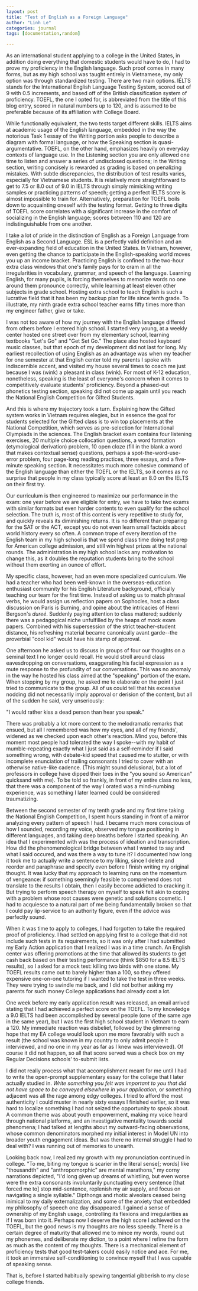 ```yaml
---
layout: post
title: "Test of English as a Foreign Language"
author: "Linh Le"
categories: journal
tags: [documentation,random]

---
```

As an international student applying to a college in the United States, in addition doing everything that domestic students would have to do, I had to prove my proficiency in the English language. Such proof comes in many forms, but as my high school was taught entirely in Vietnamese, my only option was through standardized testing. There are two main options. IELTS stands for the International English Language Testing System, scored out of 9 with 0.5 increments, and based off of the British classification system of proficiency. TOEFL, the one I opted for, is abbreviated from the title of this blog entry, scored in natural numbers up to 120, and is assumed to be preferable because of its affiliation with College Board.

While functionally equivalent, the two tests target different skills. IELTS aims at academic usage of the English language, embedded in the way the notorious Task 1 essay of the Writing portion asks people to describe a diagram with formal language, or how the Speaking section is quasi-argumentative. TOEFL, on the other hand, emphasizes heavily on everyday contexts of language use. In the Listening section you are only allowed one time to listen and answer a series of undisclosed questions; in the Writing section, writing concisely is rewarded as grading is based on penalizing mistakes. With subtle discrepancies, the distribution of test results varies, especially for Vietnamese students. It is relatively more straightforward to get to 7.5 or 8.0 out of 9.0 in IELTS through simply mimicking writing samples or practicing patterns of speech; getting a perfect IELTS score is almost impossible to train for. Alternatively, preparation for TOEFL boils down to acquainting oneself with the testing format. Getting to three digits of TOEFL score correlates with a significant increase in the comfort of socializing in the English language; scores between 110 and 120 are indistinguishable from one another.

I take a lot of pride in the distinction of English as a Foreign Language from English as a Second Language. ESL is a perfectly valid definition and an ever-expanding field of education in the United States. In Vietnam, however, even getting the chance to participate in the English-speaking world moves you up an income bracket. Practicing English is confined to the two-hour extra class windows that one's family pays for to cram in all the irregularities in vocabulary, grammar, and speech of the language. Learning English, for many pupils, is forcing themselves to memorize words no one around them pronounce correctly, while learning at least eleven other subjects in grade school. Hosting extra school to teach English is such a lucrative field that it has been my backup plan for life since tenth grade. To illustrate, my ninth grade extra school teacher earns fifty times more than my engineer father, give or take.

I was not too aware of how my journey with the English language differed from others before I entered high school. I started very young, at a weekly center hosted one street over from my elementary school, learning textbooks "Let's Go" and "Get Set Go." The place also hosted keyboard music classes, but that epoch of my development did not last for long. My earliest recollection of using English as an advantage was when my teacher for one semester at that English center told my parents I spoke with indiscernible accent, and visited my house several times to coach me just because I was (wink) a pleasant in class (wink). For most of K-12 education, nonetheless, speaking is the least of everyone's concern when it comes to competitively evaluate students' proficiency. Beyond a phased-out phonetics testing section, speaking did not come up again until you reach the National English Competition for Gifted Students.

And this is where my trajectory took a turn. Explaining how the Gifted system works in Vietnam requires elegies, but in essence the goal for students selected for the Gifted class is to win top placements at the National Competition, which serves as pre-selection for International Olympiads in the sciences. The English bracket exam contains four listening exercises, 20 multiple choice collocation questions, a word formation (etymological derivation) problem, 10 open cloze (fill in the blank a word that makes contextual sense) questions, perhaps a spot-the-word-use-error problem, four page-long reading practices, three essays, and a five-minute speaking section. It necessitates much more cohesive command of the English language than either the TOEFL or the IELTS, so it comes as no surprise that people in my class typically score at least an 8.0 on the IELTS on their first try.

Our curriculum is then engineered to maximize our performance in the exam: one year before we are eligible for entry, we have to take two exams with similar formats but even harder contents to even qualify for the school selection. The truth is, most of this content is very repetitive to study for, and quickly reveals its diminishing returns. It is no different than preparing for the SAT or the ACT, except you do not even learn small factoids about world history every so often. A common trope of every iteration of the English team in my high school is that we spend class time doing test prep for American college admission, and still win highest prizes at the national rounds. The administration in my high school lacks any motivation to change this, as it doubles the reputation students bring to the school without them exerting an ounce of effort.

My specific class, however, had an even more specialized curriculum. We had a teacher who had been well-known in the overseas-education enthusiast community for his English Literature background, officially teaching our team for the first time. Instead of asking us to match phrasal verbs, he would assign us reflection papers on Sophocles, host a class discussion on Paris is Burning, and opine about the intricacies of Henri Bergson's <em>dureé</em>. Suddenly paying attention to class mattered; suddenly there was a pedagogical niche unfulfilled by the heaps of mock exam papers. Combined with his supersession of the strict teacher-student distance, his refreshing material became canonically avant garde--the proverbial "cool kid" would have his stamp of approval.

One afternoon he asked us to discuss in groups of four our thoughts on a seminal text I no longer could recall. He would stroll around class eavesdropping on conversations, exaggerating his facial expression as a mute response to the profundity of our conversations. This was no anomaly in the way he hosted his class aimed at the "speaking" portion of the exam. When stopping by my group, he asked me to elaborate on the point I just tried to communicate to the group. All of us could tell that his excessive nodding did not necessarily imply approval or derision of the content, but all of the sudden he said, very unseriously:

"I would rather kiss a dead person than hear you speak."

There was probably a lot more content to the melodramatic remarks that ensued, but all I remembered was how my eyes, and all of my friends', widened as we checked upon each other's reaction. Mind you, before this moment most people had tolerated the way I spoke--with my habit of mumble-repeating exactly what I just said as a self-reminder if I said something wrong, with debate-kid speed that caused me to stutter, or with incomplete enunciation of trailing consonants I tried to cover with an otherwise native-like cadence. (This might sound delusional, but a lot of professors in college have dipped their toes in the "you sound so American" quicksand with me). To be told so frankly, in front of my entire class no less, that there was a component of the way I orated was a mind-numbing experience, was something I later learned could be considered traumatizing.

Between the second semester of my tenth grade and my first time taking the National English Competition, I spent hours standing in front of a mirror analyzing every pattern of speech I had. I became much more conscious of how I sounded, recording my voice, observed my tongue positioning in different languages, and taking deep breaths before I started speaking. An idea that I experimented with was the process of ideation and transcription. How did the phenomenological bridge between what I wanted to say and what I said occured, and was there a way to tune it? I documented how long it took me to actually write a sentence to my liking, since I delete and reorder and paraphrase and specify even before I finish writing my original thought. It was lucky that my approach to learning runs on the momentum of vengeance: if something seemingly feasible to comprehend does not translate to the results I obtain, then I easily become addicted to cracking it. But trying to perform speech therapy on myself to speak felt akin to coping with a problem whose root causes were genetic and solutions cosmetic. I had to acquiesce to a natural part of me being fundamentally broken so that I could pay lip-service to an authority figure, even if the advice was perfectly sound.

When it was time to apply to colleges, I had forgotten to take the required proof of proficiency. I had settled on applying first to a college that did not include such tests in its requirements, so it was only after I had submitted my Early Action application that I realized I was in a time crunch. An English center was offering promotions at the time that allowed its students to get cash back based on their testing performance (think $850 for a 8.5 IELTS results), so I asked for a mock test: killing two birds with one stone. My TOEFL results came out to barely higher than a 100, so they offered expensive one-on-one tutoring if I wanted to take the test in three weeks. They were trying to swindle me back, and I did not bother asking my parents for such money College applications had already cost a lot.

One week before my early application result was released, an email arrived stating that I had achieved a perfect score on the TOEFL. To my knowledge a 9.0 IELTS had been accomplished by several people (one of the same age in the same year), but I was the first high school student in Vietnam to earn a 120. My immediate reaction was disbelief, followed by the glimmering hope that my EA college would look upon me more favorably with such a result (the school was known in my country to only admit people it interviewed, and no one in my year as far as I knew was interviewed). Of course it did not happen, so all that score served was a check box on my Regular Decisions schools' to-submit lists.

I did not really process what that accomplishment meant for me until I had to write the open-prompt supplementary essay for the college that I later actually studied in. <em>Write something you felt was important to you that did not have space to be conveyed elsewhere in your application</em>, or something adjacent was all the rage among edgy colleges. I tried to afford the most authenticity I could muster in nearly sixty essays I finished earlier, so it was hard to localize something I had not seized the opportunity to speak about. A common theme was about youth empowerment, making my voice heard through national platforms, and an investigative mentality towards social phenomena; I had talked at lengths about my outward-facing observations, whose common denominators morphed my initial interest in Model UN into broader youth engagement ideas. But was there no internal struggle I had to deal with? I was running out of memories to unearth.

Looking back now, I realized my growth with my pronunciation continued in college. "To me, biting my tongue is scarier in the literal sense[; words] like "thousandth" and "anthropomorphic" are mental marathons," my corny narrations depicted, "I'd long given up dreams of whistling, but even worse were the extra consonants involuntarily punctuating every sentence [that forced me to] stop mid-sentence, replenish my air supply, and focus on navigating a single syllable." Dipthongs and rhotic alveolars ceased being inimical to my daily externalization, and some of the anxiety that embedded my philosophy of speech one day disappeared. I gained a sense of ownership of my English usage, controlling its flexions and irregularities as if I was born into it. Perhaps now I deserve the high score I achieved on the TOEFL, but the good news is my thoughts are no less speedy. There is a certain degree of maturity that allowed me to mince my words, round out my phonemes, and deliberate my diction, to a point where I refine the form as much as the content of my thoughts. There is a mechanical element of proficiency tests that good test-takers could easily notice and ace. For me, it took an immersive self-conditioning to convince myself that I was capable of speaking sense.

That is, before I started habitually spewing tangential gibberish to my close college friends.